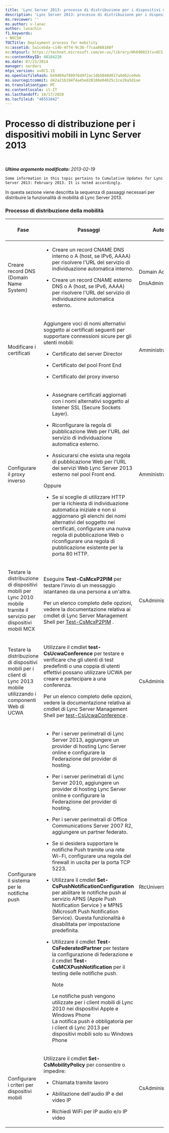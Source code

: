 ```yaml
---
title: 'Lync Server 2013: processo di distribuzione per i dispositivi mobili'
description: 'Lync Server 2013: processo di distribuzione per i dispositivi mobili.'
ms.reviewer: ''
ms.author: v-lanac
author: lanachin
f1.keywords:
- NOCSH
TOCTitle: Deployment process for mobility
ms:assetid: 5a1cebda-c14b-4ff4-9c36-f7caa868160f
ms:mtpsurl: https://technet.microsoft.com/en-us/library/Hh690023(v=OCS.15)
ms:contentKeyID: 48184220
ms.date: 07/23/2014
manager: serdars
mtps_version: v=OCS.15
ms.openlocfilehash: b49d69af899f6d9f2ac1db5040d017a9d62ce9eb
ms.sourcegitcommit: d42a21b194f4a45e828188e04b25c1ce28a5d1ae
ms.translationtype: MT
ms.contentlocale: it-IT
ms.lasthandoff: 10/17/2020
ms.locfileid: "48551042"
---
```

# <a name="deployment-process-for-mobility-in-lync-server-2013"></a>Processo di distribuzione per i dispositivi mobili in Lync Server 2013

<div data-xmlns="http://www.w3.org/1999/xhtml">

<div class="topic" data-xmlns="http://www.w3.org/1999/xhtml" data-msxsl="urn:schemas-microsoft-com:xslt" data-cs="https://msdn.microsoft.com/">

<div data-asp="https://msdn2.microsoft.com/asp">



</div>

<div id="mainSection">

<div id="mainBody">

<span> </span>

_**Ultimo argomento modificato:** 2013-02-19_

    Some information in this topic pertains to Cumulative Updates for Lync Server 2013: February 2013. It is noted accordingly.

In questa sezione viene descritta la sequenza di passaggi necessari per distribuire la funzionalità di mobilità di Lync Server 2013.

### <a name="mobility-deployment-process"></a>Processo di distribuzione della mobilità

<table>
<colgroup>
<col style="width: 25%" />
<col style="width: 25%" />
<col style="width: 25%" />
<col style="width: 25%" />
</colgroup>
<thead>
<tr class="header">
<th>Fase</th>
<th>Passaggi</th>
<th>Autorizzazioni</th>
<th>Documentazione relativa alla distribuzione</th>
</tr>
</thead>
<tbody>
<tr class="odd">
<td><p>Creare record DNS (Domain Name System)</p></td>
<td><ul>
<li><p>Creare un record CNAME DNS interno o A (host, se IPv6, AAAA) per risolvere l'URL del servizio di individuazione automatica interno.</p></li>
<li><p>Creare un record CNAME esterno DNS o A (host, se IPv6, AAAA) per risolvere l'URL del servizio di individuazione automatica esterno.</p></li>
</ul></td>
<td><p>Domain Admins</p>
<p>DnsAdmins</p></td>
<td><p><a href="lync-server-2013-creating-dns-records-for-the-autodiscover-service.md">Creazione di record DNS per il servizio di individuazione automatica in Lync Server 2013</a></p></td>
</tr>
<tr class="even">
<td><p>Modificare i certificati</p></td>
<td><p>Aggiungere voci di nomi alternativi soggetto ai certificati seguenti per supportare connessioni sicure per gli utenti mobili:</p>
<ul>
<li><p>Certificato del server Director</p></li>
<li><p>Certificato del pool Front End</p></li>
<li><p>Certificato del proxy inverso</p></li>
</ul></td>
<td><p>Amministratore locale</p></td>
<td><p><a href="lync-server-2013-modifying-certificates-for-mobility.md">Modifica dei certificati per i dispositivi mobili in Lync Server 2013</a></p></td>
</tr>
<tr class="odd">
<td><p>Configurare il proxy inverso</p></td>
<td><ul>
<li><p>Assegnare certificati aggiornati con i nomi alternativi soggetto al listener SSL (Secure Sockets Layer).</p></li>
<li><p>Riconfigurare la regola di pubblicazione Web per l'URL del servizio di individuazione automatica esterno.</p></li>
<li><p>Assicurarsi che esista una regola di pubblicazione Web per l'URL dei servizi Web Lync Server 2013 esterno nel pool Front end.</p></li>
</ul>
<p>Oppure</p>
<ul>
<li><p>Se si sceglie di utilizzare HTTP per la richiesta di individuazione automatica iniziale e non si aggiornano gli elenchi dei nomi alternativi del soggetto nei certificati, configurare una nuova regola di pubblicazione Web o riconfigurare una regola di pubblicazione esistente per la porta 80 HTTP.</p></li>
</ul></td>
<td><p>Amministratore locale</p></td>
<td><p><a href="lync-server-2013-configuring-the-reverse-proxy-for-mobility.md">Configurazione del proxy inverso per i dispositivi mobili in Lync Server 2013</a></p></td>
</tr>
<tr class="even">
<td><p>Testare la distribuzione di dispositivi mobili per Lync 2010 mobile tramite il servizio per dispositivi mobili MCX</p></td>
<td><p>Eseguire <strong>Test-CsMcxP2PIM</strong> per testare l'invio di un messaggio istantaneo da una persona a un'altra.</p>
<p>Per un elenco completo delle opzioni, vedere la documentazione relativa ai cmdlet di Lync Server Management Shell per <a href="https://docs.microsoft.com/powershell/module/skype/Test-CsMcxP2PIM">Test-CsMcxP2PIM</a> .</p></td>
<td><p>CsAdministrator</p></td>
<td><p><a href="lync-server-2013-verifying-your-mobility-deployment.md">Verifica della distribuzione di dispositivi mobili in Lync Server 2013</a></p></td>
</tr>
<tr class="odd">
<td><p>Testare la distribuzione di dispositivi mobili per i client di Lync 2013 mobile utilizzando i componenti Web di UCWA</p></td>
<td><p>Utilizzare il cmdlet <strong>test-CsUcwaConference</strong> per testare e verificare che gli utenti di test predefiniti o una coppia di utenti effettivi possano utilizzare UCWA per creare e partecipare a una conferenza.</p>
<p>Per un elenco completo delle opzioni, vedere la documentazione relativa ai cmdlet di Lync Server Management Shell per <a href="https://docs.microsoft.com/powershell/module/skype/Test-CsUcwaConference">test-CsUcwaConference</a> .</p></td>
<td><p>CsAdministrator</p></td>
<td><p><a href="lync-server-2013-verifying-your-mobility-deployment.md">Verifica della distribuzione di dispositivi mobili in Lync Server 2013</a></p></td>
</tr>
<tr class="even">
<td><p>Configurare il sistema per le notifiche push</p></td>
<td><ul>
<li><p>Per i server perimetrali di Lync Server 2013, aggiungere un provider di hosting Lync Server online e configurare la Federazione del provider di hosting.</p></li>
<li><p>Per i server perimetrali di Lync Server 2010, aggiungere un provider di hosting Lync Server online e configurare la Federazione del provider di hosting.</p></li>
<li><p>Per i server perimetrali di Office Communications Server 2007 R2, aggiungere un partner federato.</p></li>
<li><p>Se si desidera supportare le notifiche Push tramite una rete Wi-Fi, configurare una regola del firewall in uscita per la porta TCP 5223.</p></li>
<li><p>Utilizzare il cmdlet <strong>Set-CsPushNotificationConfiguration</strong> per abilitare le notifiche push al servizio APNS (Apple Push Notification Service ) e MPNS (Microsoft Push Notification Service). Questa funzionalità è disabilitata per impostazione predefinita.</p></li>
<li><p>Utilizzare il cmdlet <strong>Test-CsFederatedPartner</strong> per testare la configurazione di federazione e il cmdlet <strong>Test-CsMCXPushNotification</strong> per il testing delle notifiche push.</p>
<div>

> [!NOTE]  
> Le notifiche push vengono utilizzate per i client mobili di Lync 2010 nei dispositivi Apple e Windows Phone<BR>La notifica push è obbligatoria per i client di Lync 2013 per dispositivi mobili solo su Windows Phone


</div></li>
</ul></td>
<td><p>RtcUniversalServerAdmins</p></td>
<td><p><a href="lync-server-2013-configuring-for-push-notifications.md">Configurazione delle notifiche push in Lync Server 2013</a></p></td>
</tr>
<tr class="odd">
<td><p>Configurare i criteri per dispositivi mobili</p></td>
<td><p>Utilizzare il cmdlet <strong>Set-CsMobilityPolicy</strong> per consentire o impedire:</p>
<ul>
<li><p>Chiamata tramite lavoro</p></li>
<li><p>Abilitazione dell'audio IP e del video IP</p></li>
<li><p>Richiedi WiFi per IP audio e/o IP video</p></li>
</ul></td>
<td><p>CsAdministrator</p></td>
<td><p><a href="lync-server-2013-configuring-mobility-policy.md">Configurazione di criteri per dispositivi mobili in Lync Server 2013</a></p></td>
</tr>
</tbody>
</table>


</div>

<span> </span>

</div>

</div>

</div>

